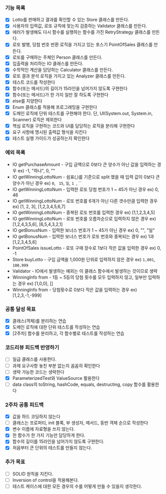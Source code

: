 ### 기능 목록

- [x] Lotto를 판매하고 결과를 확인할 수 있는 Store 클래스를 만든다.
- [x] 사용자의 입력값, 로또 규칙에 맞는지 검증하는 Validator 클래스를 만든다.
- [x] 에러가 발생해도 다시 함수를 실행하는 함수를 가진 RetryStrategy 클래스를 만든다.
- [x] 로또 발행, 당첨 번호 반환 로직을 가지고 있는 포스기 PointOfSales 클래스를 만든다.
- [x] 로또를 구매하는 주체인 Person 클래스를 만든다.
- [x] 입출력을 처리하는 IO 클래스를 만든다.
- [x] 수학적인 계산을 담당하는 Calculator 클래스를 만든다.
- [x] 로또 결과 분석 로직을 가지고 있는 Analyzer 클래스를 만든다.
- [x] 테스트 코드를 작성한다
- [x] 함수(또는 메서드)의 길이가 15라인을 넘어가지 않도록 구현한다
- [x] 함수(또는 메서드)가 한 가지 일만 잘 하도록 구현한다
- [x] else를 지양한다
- [x] Enum 클래스를 적용해 프로그래밍을 구현한다
- [x] 도메인 로직에 단위 테스트를 구현해야 한다. 단, UI(System.out, System.in, Scanner) 로직은 제외한다
- [x] 핵심 로직을 구현하는 코드와 UI를 담당하는 로직을 분리해 구현한다
- [x] 요구 사항에 명시된 출력값 형식을 지킨다
- [x] 테스트 실행 가이드가 성공하는지 확인한다

### 예외 목록

- IO getPurchaseAmount - 구입 금액으로 0보다 큰 양수가 아닌 값을 입력하는 경우 ex) -1, "하나", 0, ""
- IO getWinningLottoNum - 쉼표(,)를 기준으로 split 했을 때 입력 값이 0보다 큰 양수가 아닌 경우 ex) `0`, ` 15`, `일`, `1 `, ``
- IO getWinningLottoNum - 입력한 로또 당첨 번호가 1 ~ 45가 아닌 경우 ex) 0, 46
- IO getWinningLottoNum - 로또 번호를 6개가 아닌 다른 갯수만큼 입력한 경우 ex) [1, 2, 3], [1,2,3,4,5,6,7]
- IO getWinningLottoNum - 중복된 로또 번호를 입력한 경우 ex) [1,1,2,3,4,5]
- IO getWinningLottoNum - 로또 번호를 오름차순으로 입력하지 않은 경우 ex) [1,2,4,3,5,6], [6,5,4,3,2,1]
- IO getBonusNum - 입력한 보너스 번호가 1 ~ 45가 아닌 경우 ex) 0, "", "일"
- IO getBonusNum - 입력한 보너스 번호가 로또 번호와 중복되는 경우 ex) 1과 [1,2,3,4,5,6]
- PointOfSales issueLotto - 로또 구매 장수로 1보다 작은 값을 입력한 경우 ex) 0, -1
- Store buyLotto - 구입 금액을 1,000원 단위로 입력하지 않은 경우 ex) `1,001`, `100,999`
- Validator - IO에서 발생하는 예외는 이 클래스 함수에서 발생하는 것이므로 생략
- WinningInfo from - 1등 ~ 5등의 당첨 횟수를 모두 입력하지 않고, 일부만 입력하는 경우 ex) [1,0,0], []
- WinningInfo from - 당첨횟수로 0보다 작은 값을 입력하는 경우 ex) [1,2,3,-1,-999]

### 공통 달성 목표

- [x] 클래스(객체)를 분리하는 연습
- [x] 도메인 로직에 대한 단위 테스트를 작성하는 연습
- [x] [2주차] 함수를 분리하고, 각 함수별로 테스트를 작성하는 연습

### 코드리뷰 피드백 반영하기

- [ ] 일급 클래스를 사용한다.
- [ ] 과제 요구사항 놓친 부분 없는지 꼼꼼히 확인한다
- [ ] 생략 가능한 코드는 생략한다
- [x] ParameterizedTest와 ValueSource 활용한다
- [ ] data class의 toString, hashCode, equals, destructing, copy 함수를 활용한다

### 2주차 공통 피드백

- [x] 값을 하드 코딩하지 않는다
- [ ] 클래스는 프로퍼티, init 블록, 부 생성자, 메서드, 동반 객체 순으로 작성한다
- [x] 변수 이름에 자료형을 쓰지 않는다.
- [x] 한 함수가 한 가지 기능만 담당하게 한다.
- [x] 함수의 길이를 15라인을 넘어가지 않도록 구현한다.
- [x] 처음부터 큰 단위의 테스트를 만들지 않는다.

### 추가 목표

- [ ] SOLID 원칙을 지킨다.
- [ ] Inversion of control을 적용해본다.
- [ ] 테스트 케이스에 대한 모든 경우의 수를 어떻게 만들 수 있을지 생각한다.